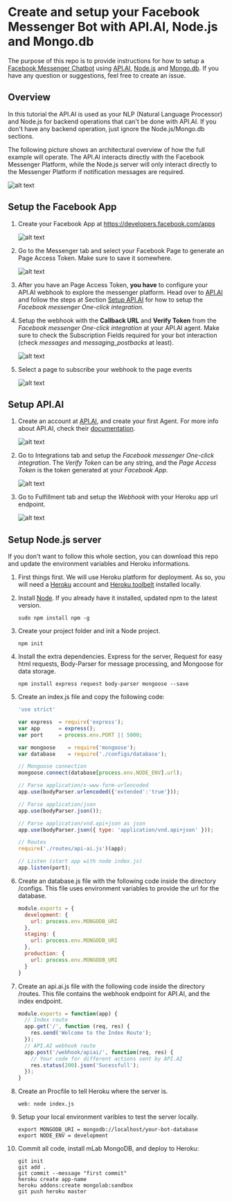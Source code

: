 # Create and setup your Facebook Messenger Bot with API.AI, Node.js and Mongo.db

The purpose of this repo is to provide instructions for how to setup a [Facebook Messenger
Chatbot](https://developers.facebook.com/docs/messenger-platform) using
[API.AI](https://api.ai/), [Node.js](https://nodejs.org) and
[Mongo.db](https://www.mongodb.com/). If you have any question or
suggestions, feel free to create an issue.


## Overview

In this tutorial the API.AI is used as your NLP (Natural Language Processor) and
Node.js for backend operations that can't be done with API.AI. If you don't have
any backend operation, just ignore the Node.js/Mongo.db sections.

The following picture shows an architectural overview of how the full example will
operate. The API.AI interacts directly with the Facebook Messenger Platform, while
the Node.js server will only interact directly to the Messenger Platform if
notification messages are required.


![alt text](https://github.com/Novatics/botalize/raw/master/images/overview.png "Facebook App")

## Setup the Facebook App

1. Create your Facebook App at <https://developers.facebook.com/apps>

    ![alt text](https://github.com/Novatics/botalize/raw/master/images/create-app-facebook.png "Facebook App")

2. Go to the Messenger tab and select your Facebook Page to generate an Page
Access Token. Make sure to save it somewhere.

    ![alt text](https://github.com/Novatics/botalize/raw/master/images/page-token-facebook.png "Facebook App")

3. After you have an Page Access Token, **you have** to configure your API.AI webhook to
explore the messenger platform. Head over to [API.AI](https://api.ai/) and follow
the steps at Section [Setup API.AI](#apiai) for how to setup the *Facebook messenger
One-click integration*.

4. Setup the webhook with the **Callback URL** and **Verify Token** from the *Facebook
messenger One-click integration* at your API.AI agent. Make sure to check the
Subscription Fields required for your bot interaction (check *messages* and
*messaging_postbacks* at least).

    ![alt text](https://github.com/Novatics/botalize/raw/master/images/webhook-facebook.png "Facebook App")

5. Select a page to subscribe your webhook to the page events

    ![alt text](https://github.com/Novatics/botalize/raw/master/images/webhook-approved-facebook.png "Facebook App")

## <a name="apiai"></a> Setup API.AI

1. Create an account at [API.AI](https://api.ai/), and create your first Agent.
For more info about API.AI, check their [documentation](https://api.ai/docs/getting-started/basics).

    ![alt text](https://github.com/Novatics/botalize/raw/master/images/api-ai-intent.png "Facebook App")

2. Go to Integrations tab and setup the *Facebook messenger One-click integration*.
The *Verify Token* can be any string, and the *Page Access Token* is the token
generated at your *Facebook App*.

    ![alt text](https://github.com/Novatics/botalize/raw/master/images/api-ai-facebook.png "Facebook App")

3. Go to Fulfillment tab and setup the *Webhook* with your Heroku app url endpoint.

    ![alt text](https://github.com/Novatics/botalize/raw/master/images/api-ai-webhook.png "Facebook App")

## <a name="nodejs"></a> Setup Node.js server

If you don't want to follow this whole section, you can download this repo and
update the environment variables and Heroku informations.

1. First things first. We will use Heroku platform for deployment. As so,
you will need a [Heroku](https://www.heroku.com) account and [Heroku
toolbelt](https://devcenter.heroku.com/articles/heroku-cli#download-and-install)
installed locally.

2. Install [Node](https://nodejs.org/). If you already have it installed,
updated npm to the latest version.
    ```
    sudo npm install npm -g
    ```

3. Create your project folder and init a Node project.
    ```
    npm init
    ```

4. Install the extra dependencies. Express for the server, Request for
easy html requests, Body-Parser for message processing, and Mongoose for
data storage.
    ```
    npm install express request body-parser mongoose --save
    ```

5. Create an index.js file and copy the following code:

    ```javascript
    'use strict'

    var express  = require('express');
    var app      = express();
    var port     = process.env.PORT || 5000;

    var mongoose    = require('mongoose');
    var database    = require('./configs/database');

    // Mongoose connection
    mongoose.connect(database[process.env.NODE_ENV].url);

    // Parse application/x-www-form-urlencoded
    app.use(bodyParser.urlencoded({'extended':'true'}));

    // Parse application/json            
    app.use(bodyParser.json());       

    // Parse application/vnd.api+json as json
    app.use(bodyParser.json({ type: 'application/vnd.api+json' }));

    // Routes
    require('./routes/api-ai.js')(app);

    // Listen (start app with node index.js)
    app.listen(port);
    ```

6. Create an database.js file with the following code inside the directory
/configs. This file uses environment variables to provide the url for the
database.

    ```javascript
    module.exports = {
      development: {
        url: process.env.MONGODB_URI
      },
      staging: {
        url: process.env.MONGODB_URI
      },
      production: {
        url: process.env.MONGODB_URI
      }
    }
    ```  

7. Create an api.ai.js file with the following code inside the directory /routes.
This file contains the webhook endpoint for API.AI, and the index endpoint.

    ```javascript
    module.exports = function(app) {
      // Index route
      app.get('/', function (req, res) {
        res.send('Welcome to the Index Route');
      });
      // API.AI webhook route
      app.post('/webhook/apiai/', function(req, res) {
        // Your code for different actions sent by API.AI
        res.status(200).json('Sucessfull');
      });
    }
    ```

10. Create an Procfile to tell Heroku where the server is.
    ```
    web: node index.js
    ```

9. Setup your local environment varibles to test the server locally.
    ```
    export MONGODB_URI = mongodb://localhost/your-bot-database
    export NODE_ENV = development
    ```

10. Commit all code, install mLab MongoDB, and deploy to Heroku:
    ```
    git init
    git add .
    git commit --message "first commit"
    heroku create app-name
    heroku addons:create mongolab:sandbox
    git push heroku master
    ```    
